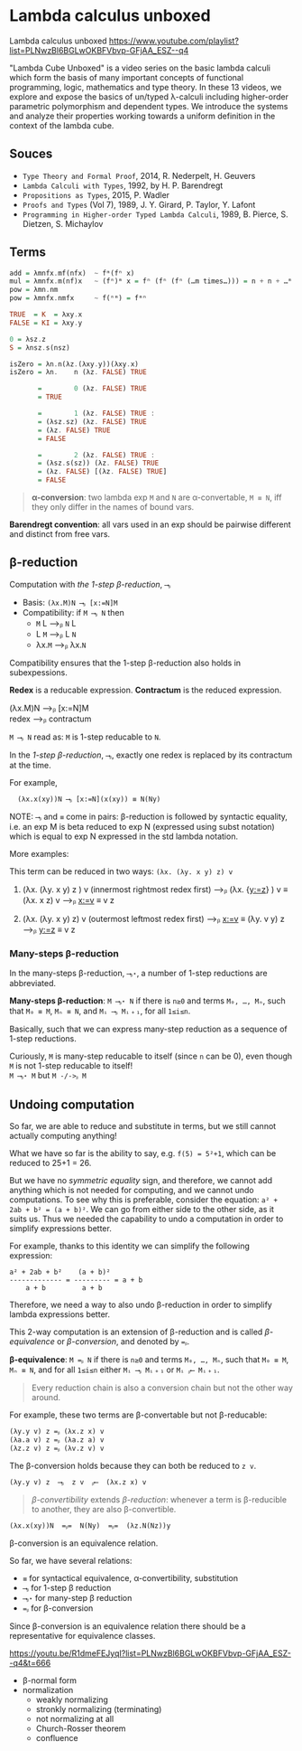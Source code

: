 # Lambda calculus unboxed

Lambda calculus unboxed
https://www.youtube.com/playlist?list=PLNwzBl6BGLwOKBFVbvp-GFjAA_ESZ--q4

"Lambda Cube Unboxed" is a video series on the basic lambda calculi which form the basis of many important concepts of functional programming, logic, mathematics and type theory. In these 13 videos, we explore and expose the basics of un/typed λ-calculi including higher-order parametric polymorphism and dependent types. We introduce the systems and analyze their properties working towards a uniform definition in the context of the lambda cube.

## Souces

- `Type Theory and Formal Proof`, 2014, R. Nederpelt, H. Geuvers
- `Lambda Calculi with Types`, 1992, by H. P. Barendregt
- `Propositions as Types`, 2015, P. Wadler
- `Proofs and Types` (Vol 7), 1989, J. Y. Girard, P. Taylor, Y. Lafont
- `Programming in Higher-order Typed Lambda Calculi`, 1989, 
   B. Pierce, S. Dietzen, S. Michaylov

## Terms

```hs
add = λmnfx.mf(nfx)  ~ fᵐ(fⁿ x)
mul = λmnfx.m(nf)x   ~ (fⁿ)ᵐ x = fⁿ (fⁿ (fⁿ (…m times…))) = n + n + …ᵐ + n = nm
pow = λmn.nm
pow = λmnfx.nmfx     ~ f(ⁿᵐ) = fᵐⁿ

TRUE  = K  = λxy.x
FALSE = KI = λxy.y

0 = λsz.z
S = λnsz.s(nsz)

isZero = λn.n(λz.(λxy.y))(λxy.x)
isZero = λn.    n (λz. FALSE) TRUE

       =        0 (λz. FALSE) TRUE
       = TRUE

       =        1 (λz. FALSE) TRUE :
       = (λsz.sz) (λz. FALSE) TRUE
       = (λz. FALSE) TRUE
       = FALSE

       =        2 (λz. FALSE) TRUE :
       = (λsz.s(sz)) (λz. FALSE) TRUE
       = (λz. FALSE) [(λz. FALSE) TRUE]
       = FALSE
```


>**α-conversion**: two lambda exp `M` and `N` are α-convertable, `M ≡ N`, iff they only differ in the names of bound vars.

**Barendregt convention**: all vars used in an exp should be pairwise different and distinct from free vars.

## β-reduction

Computation with *the 1-step β-reduction*, `⟶ᵦ`
- Basis: `(λx.M)N ⟶ᵦ [x:=N]M`
- Compatibility: if `M ⟶ᵦ N` then
  - `M` L  ⟶ᵦ `N` L
  -  L `M` ⟶ᵦ  L `N`
  - λx.`M` ⟶ᵦ  λx.`N`

Compatibility ensures that the 1-step β-reduction also holds in subexpessions.

**Redex** is a reducable expression. **Contractum** is the reduced expression.

(λx.M)N  ⟶ᵦ   [x:=N]M    
redex    ⟶ᵦ  contractum

`M ⟶ᵦ N` read as: `M` is 1-step reducable to `N`.

In the *1-step β-reduction*, `⟶ᵦ`, exactly one redex is replaced by its contractum at the time.

For example,

      (λx.x(xy))N ⟶ᵦ [x:=N](x(xy)) ≡ N(Ny)

NOTE: `⟶ᵦ` and `≡` come in pairs: β-reduction is followed by syntactic equality, i.e. an exp M is beta reduced to exp N (expressed using subst notation) which is equal to exp N expressed in the std lambda notation.

More examples:

This term can be reduced in two ways:
`(λx. (λy. x y) z) v`
1.  (λx. (λy. x y) z     ) v         (innermost rightmost redex first)
⟶ᵦ (λx. {[y:=z](x y)} ) v
  ≡ (λx. x z) v
⟶ᵦ [x:=v](x z)
  ≡ v z

2.  (λx. (λy. x y) z) v              (outermost leftmost redex first)
⟶ᵦ [x:=v](λy. x y)
  ≡ (λy. v y) z
⟶ᵦ [y:=z](v y)
  ≡ v z


### Many-steps β-reduction

In the many-steps β-reduction, `⟶ᵦ⋆`, a number of 1-step reductions are abbreviated.

**Many-steps β-reduction**: `M ⟶ᵦ⋆ N` if there is `n≥0` and terms `M₀, …, Mₙ`, such that `M₀ ≡ M`, `Mₙ ≡ N`, and `Mᵢ ⟶ᵦ Mᵢ﹢₁`, for all `1≤i≤n`.

Basically, such that we can express many-step reduction as a sequence of 1-step reductions.

Curiously, `M` is many-step reducable to itself (since `n` can be 0), even though `M` is not 1-step reducable to itself!    
`M ⟶ᵦ⋆ M` but `M -/->ᵦ M`

## Undoing computation

So far, we are able to reduce and substitute in terms, but we still cannot actually computing anything!

What we have so far is the ability to say, e.g. `f(5) = 5²+1`, which can be reduced to 25+1 = 26.

But we have no *symmetric equality* sign, and therefore, we cannot add anything which is not needed for computing, and we cannot undo computations. To see why this is preferable, consider the equation: `a² + 2ab + b² = (a + b)²`. We can go from either side to the other side, as it suits us. Thus we needed the capability to undo a computation in order to simplify expressions better.

For example, thanks to this identity we can simplify the following expression:

```
a² + 2ab + b²    (a + b)²
------------- = --------- = a + b
    a + b         a + b
```

Therefore, we need a way to also undo β-reduction in order to simplify lambda expressions better.

This 2-way computation is an extension of β-reduction and is called *β-equivalence* or *β-conversion*, and denoted by `=ᵦ`.

**β-equivalence**: `M =ᵦ N` if there is `n≥0` and terms `M₀, …, Mₙ`, such that `M₀ ≡ M`, `Mₙ ≡ N`, and for all `1≤i≤n` either `Mᵢ ⟶ᵦ Mᵢ﹢₁` or `Mᵢ ᵦ⟵ Mᵢ﹢₁`.

>Every reduction chain is also a conversion chain but not the other way around.

For example, these two terms are β-convertable but not β-reducable:

    (λy.y v) z =ᵦ (λx.z x) v
    (λa.a v) z =ᵦ (λa.z a) v
    (λz.z v) z =ᵦ (λv.z v) v

The β-conversion holds because they can both be reduced to `z v`.

    (λy.y v) z  ⟶ᵦ  z v  ᵦ⟵  (λx.z x) v


>*β-convertibility* extends *β-reduction*: whenever a term is β-reducible to another, they are also β-convertible.

    (λx.x(xy))N  =ᵦ=  N(Ny)  =ᵦ=  (λz.N(Nz))y



β-conversion is an equivalence relation.

So far, we have several relations:
- `≡`    for syntactical equivalence, α-convertibility, substitution
- `⟶ᵦ`  for 1-step β reduction
- `⟶ᵦ⋆` for many-step β reduction
- `=ᵦ`   for β-conversion

Since β-conversion is an equivalence relation there should be a representative for equivalence classes.

https://youtu.be/R1dmeFEJyqI?list=PLNwzBl6BGLwOKBFVbvp-GFjAA_ESZ--q4&t=666


- β-normal form
- normalization
  - weakly normalizing
  - stronkly normalizing (terminating)
  - not normalizing at all
  - Church-Rosser theorem
  - confluence
